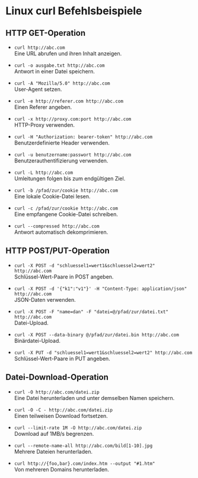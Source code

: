 # Linux curl Befehlsbeispiele


## HTTP GET-Operation
- `curl http://abc.com`  
  Eine URL abrufen und ihren Inhalt anzeigen.

- `curl -o ausgabe.txt http://abc.com`  
  Antwort in einer Datei speichern.

- `curl -A "Mozilla/5.0" http://abc.com`  
  User-Agent setzen.

- `curl -e http://referer.com http://abc.com`  
  Einen Referer angeben.

- `curl -x http://proxy.com:port http://abc.com`  
  HTTP-Proxy verwenden.

- `curl -H "Authorization: bearer-token" http://abc.com`  
  Benutzerdefinierte Header verwenden.

- `curl -u benutzername:passwort http://abc.com`  
  Benutzerauthentifizierung verwenden.

- `curl -L http://abc.com`  
  Umleitungen folgen bis zum endgültigen Ziel.

- `curl -b /pfad/zur/cookie http://abc.com`  
  Eine lokale Cookie-Datei lesen.

- `curl -c /pfad/zur/cookie http://abc.com`  
  Eine empfangene Cookie-Datei schreiben.

- `curl --compressed http://abc.com`  
  Antwort automatisch dekomprimieren.

## HTTP POST/PUT-Operation
- `curl -X POST -d "schluessel1=wert1&schluessel2=wert2" http://abc.com`  
  Schlüssel-Wert-Paare in POST angeben.

- `curl -X POST -d '{"k1":"v1"}' -H "Content-Type: application/json" http://abc.com`  
  JSON-Daten verwenden.

- `curl -X POST -F "name=dan" -F "datei=@/pfad/zur/datei.txt" http://abc.com`  
  Datei-Upload.

- `curl -X POST --data-binary @/pfad/zur/datei.bin http://abc.com`  
  Binärdatei-Upload.

- `curl -X PUT -d "schluessel1=wert1&schluessel2=wert2" http://abc.com`  
  Schlüssel-Wert-Paare in PUT angeben.

## Datei-Download-Operation
- `curl -O http://abc.com/datei.zip`  
  Eine Datei herunterladen und unter demselben Namen speichern.

- `curl -O -C - http://abc.com/datei.zip`  
  Einen teilweisen Download fortsetzen.

- `curl --limit-rate 1M -O http://abc.com/datei.zip`  
  Download auf 1MB/s begrenzen.

- `curl --remote-name-all http://abc.com/bild[1-10].jpg`  
  Mehrere Dateien herunterladen.

- `curl http://{foo,bar}.com/index.htm --output "#1.htm"`  
  Von mehreren Domains herunterladen.
